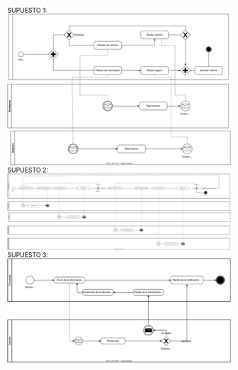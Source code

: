 SUPUESTO 1:
<br><img src=./svgs/supuesto1.svg>
<br>SUPUESTO 2:
<br><img src=./svgs/supuesto2.svg>
<br>SUPUESTO 3:
<br><img src=./svgs/supuesto3.svg>
